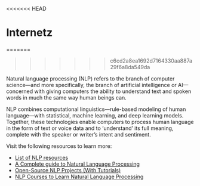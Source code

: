 <<<<<<< HEAD
# Internetz
=======
>>>>>>> c6cd2a8ea1692d7164330aa887a29f6a8da549da


Natural language processing (NLP) refers to the branch of computer science—and more specifically, the branch of artificial intelligence or AI—concerned with giving computers the ability to understand text and spoken words in much the same way human beings can.

NLP combines computational linguistics—rule-based modeling of human language—with statistical, machine learning, and deep learning models. Together, these technologies enable computers to process human language in the form of text or voice data and to ‘understand’ its full meaning, complete with the speaker or writer’s intent and sentiment.

Visit the following resources to learn more:

- [List of NLP resources](https://www.kaggle.com/getting-started/55298)
- [A Complete guide to
Natural Language Processing](https://www.youtube.com/watch?v=rmVRLeJRkl4&t=17s)
- [Open-Source NLP Projects (With Tutorials)](https://www.theclickreader.com/open-source-nlp-projects-with-tutorials/)
- [NLP Courses to Learn Natural Language Processing](https://www.youtube.com/watch?v=rmVRLeJRkl4&t=17s)


